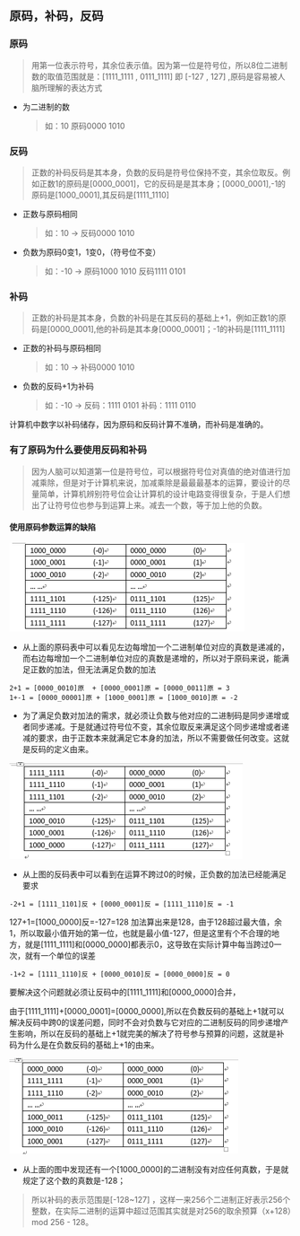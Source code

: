 ## 原码，补码，反码

### 原码
> 用第一位表示符号，其余位表示值。因为第一位是符号位，所以8位二进制数的取值范围就是：[1111_1111 , 0111_1111]  即 [-127 , 127] ,原码是容易被人脑所理解的表达方式
* 为二进制的数
    > 如：10    原码0000 1010

### 反码
> 正数的补码反码是其本身，负数的反码是符号位保持不变，其余位取反。例如正数1的原码是[0000_0001]，它的反码是是其本身；[0000_0001],-1的原码是[1000_0001],其反码是[1111_1110]
* 正数与原码相同
    > 如：10 -> 反码0000 1010
* 负数为原码0变1，1变0，（符号位不变）
    > 如：-10 -> 原码1000 1010 反码1111 0101

### 补码
> 正数的补码是其本身，负数的补码是在其反码的基础上+1，例如正数1的原码是[0000_0001],他的补码是其本身[0000_0001]；-1的补码是[1111_1111]
* 正数的补码与原码相同
    > 如：10 -> 补码0000 1010
* 负数的反码+1为补码
    > 如：-10 -> 反码：1111 0101 补码：1111 0110

计算机中数字以补码储存，因为原码和反码计算不准确，而补码是准确的。

### 有了原码为什么要使用反码和补码
> 因为人脑可以知道第一位是符号位，可以根据符号位对真值的绝对值进行加减乘除，但是对于计算机来说，加减乘除是最最最基本的运算，要设计的尽量简单，计算机辨别符号位会让计算机的设计电路变得很复杂，于是人们想出了让符号位也参与到运算上来。减去一个数，等于加上他的负数。

#### 使用原码参数运算的缺陷
![原码设计图](../resource/base/base-原码设计图.jpg)
* 从上面的原码表中可以看见左边每增加一个二进制单位对应的真数是递减的，而右边每增加一个二进制单位对应的真数是递增的，所以对于原码来说，能满足正数的加法，但无法满足负数的加法
```shell
2+1 = [0000_0010]原  + [0000_0001]原 = [0000_0011]原 = 3
1+-1 = [0000_00001]原 + [1000_0001]原 = [1000_0010]原 = -2
```
* 为了满足负数对加法的需求，就必须让负数与他对应的二进制码是同步递增或者同步递减。于是就通过符号位不变，其余位取反来满足这个同步递增或者递减的要求，由于正数本来就满足它本身的加法，所以不需要做任何改变。这就是反码的定义由来。

![base-反码设计图](../resource/base/base-反码设计图.jpg)
* 从上图的反码表中可以看到在运算不跨过0的时候，正负数的加法已经能满足要求
```shell
-2+1 = [1111_1101]反 + [0000_0001]反 = [1111_1110]反 = -1
```
127+1=[1000_0000]反=-127=128 加法算出来是128，由于128超过最大值，余1，所以取最小值开始的第一位，也就是最小值-127，但是这里有个不合理的地方，就是[1111_1111]和[0000_0000]都表示0，这导致在实际计算中每当跨过0一次，就有一个单位的误差
```shell
-1+2 = [1111_1110]反 + [0000_0010]反 = [0000_0000]反 = 0
```
要解决这个问题就必须让反码中的[1111_1111]和[0000_0000]合并，

由于[1111_1111]+[0000_0001]=[0000_0000],所以在负数反码的基础上+1就可以解决反码中跨0的误差问题，同时不会对负数与它对应的二进制反码的同步递增产生影响，所以在反码的基础上+1就完美的解决了符号参与预算的问题，这就是补码为什么是在负数反码的基础上+1的由来。

![base-补码设计图](../resource/base/base-补码设计图.jpg)
* 从上面的图中发现还有一个[1000_0000]的二进制没有对应任何真数，于是就规定了这个数的真数是-128；
> 所以补码的表示范围是[-128~127] ，这样一来256个二进制正好表示256个整数，在实际二进制的运算中超过范围其实就是对256的取余预算（x+128）mod 256 - 128。
